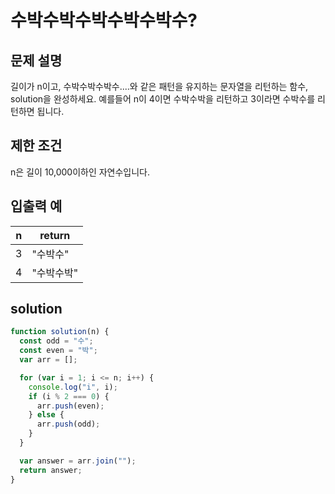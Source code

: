 # 수박수박수박수박수박수?

## 문제 설명

길이가 n이고, 수박수박수박수....와 같은 패턴을 유지하는 문자열을 리턴하는 함수, solution을 완성하세요. 예를들어 n이 4이면 수박수박을 리턴하고 3이라면 수박수를 리턴하면 됩니다.

## 제한 조건

n은 길이 10,000이하인 자연수입니다.

## 입출력 예

| n   | return     |
| --- | ---------- |
| 3   | "수박수"   |
| 4   | "수박수박" |

## solution

```js
function solution(n) {
  const odd = "수";
  const even = "박";
  var arr = [];

  for (var i = 1; i <= n; i++) {
    console.log("i", i);
    if (i % 2 === 0) {
      arr.push(even);
    } else {
      arr.push(odd);
    }
  }

  var answer = arr.join("");
  return answer;
}
```
